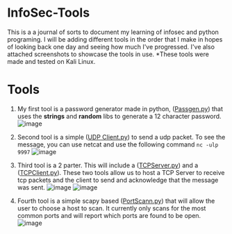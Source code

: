 # InfoSec-Tools
This is a a journal of sorts to document my learning of infosec and python programing. I will be adding different tools in the order that I make in hopes of looking back one day and seeing how much I've progressed. I've also attached screenshots to showcase the tools in use.
*These tools were made and tested on Kali Linux.

# Tools
1. My first tool is a password generator made in python, ([Passgen.py](https://github.com/Destituentt/InfoSec-Tools/blob/af8120a28895c8cfa1678cd7a0b37f832096fd52/Tools/Passgen.py)) that uses the **strings** and **random** libs to generate a 12 character password.
    ![image](https://github.com/Destituentt/InfoSec-Tools/assets/151950595/bde701ee-9d00-41cc-a29a-1aca54dcb62b)

2. Second tool is a simple ([UDP Client.py](https://github.com/Destituentt/InfoSec-Tools/blob/4ffdbf7c073b5dc6d8b6e49cb801ed90f32ada04/Tools/UDP%20Client.py)) to send a udp packet. To see the message, you can use netcat and use the following command ```nc -ulp 9997```
    ![image](https://github.com/Destituentt/InfoSec-Tools/assets/151950595/7b36b37e-2600-4cd3-8bc5-4a0ba47521cc)

3. Third tool is a 2 parter. This will include a ([TCPServer.py](https://github.com/Destituentt/InfoSec-Tools/blob/86c4929b7de67d269c7a839c2a1e200c9e4b3889/Tools/TCPServer.py)) and a ([TCPClient.py](https://github.com/Destituentt/InfoSec-Tools/blob/2deffc0ab4fc2c722200c65c2a4f96fe77031b92/Tools/TCPClient.py)). These two tools allow us to host a TCP Server to receive tcp packets and the client to send and acknowledge that the message was sent.
   ![image](https://github.com/Destituentt/InfoSec-Tools/assets/151950595/3f0156e4-25d4-4875-ab45-b92b924a928d)
   ![image](https://github.com/Destituentt/InfoSec-Tools/assets/151950595/c8fa060e-938b-45ef-89d6-42d244815d54)
4. Fourth tool is a simple scapy based ([PortScann.py](https://github.com/Destituentt/InfoSec-Tools/blob/d25883edcd0ac064470737cb7dcd8f8f68115da7/Tools/PortScan.py)) that will allow the user to choose a host to scan. It currently only scans for the most common ports and will report which ports are found to be open.
    ![image](https://github.com/Destituentt/InfoSec-Tools/assets/151950595/ac8a0204-8077-40f5-a4bc-b829da149a87)



